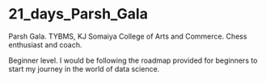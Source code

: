 # 21_days_Parsh_Gala

Parsh Gala.
TYBMS, KJ Somaiya College of Arts and Commerce.
Chess enthusiast and coach.

Beginner level. I would be following the roadmap provided for beginners to start my journey in the world of data science.

